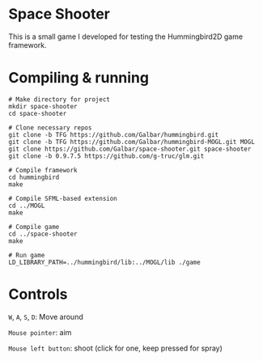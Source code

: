 Space Shooter
=============
This is a small game I developed for testing the Hummingbird2D game framework.

Compiling & running
===================
```
# Make directory for project
mkdir space-shooter
cd space-shooter

# Clone necessary repos
git clone -b TFG https://github.com/Galbar/hummingbird.git
git clone -b TFG https://github.com/Galbar/hummingbird-MOGL.git MOGL
git clone https://github.com/Galbar/space-shooter.git space-shooter
git clone -b 0.9.7.5 https://github.com/g-truc/glm.git

# Compile framework
cd hummingbird
make

# Compile SFML-based extension
cd ../MOGL
make

# Compile game
cd ../space-shooter
make

# Run game
LD_LIBRARY_PATH=../hummingbird/lib:../MOGL/lib ./game
```

Controls
========
`W`, `A`, `S`, `D`: Move around

`Mouse pointer`: aim

`Mouse left button`: shoot (click for one, keep pressed for spray)

